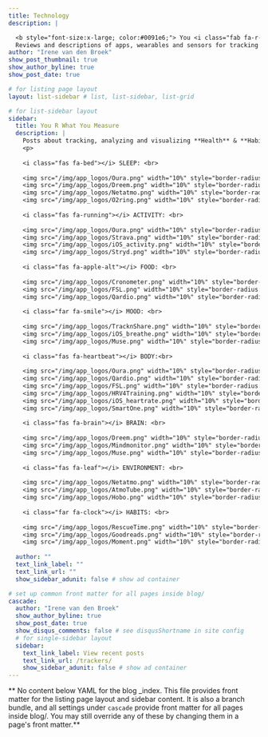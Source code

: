 ```yaml
---
title: Technology
description: |

  <b style="font-size:x-large; color:#0091e6;"> You <i class="fab fa-r-project"></i> what you measure </b><br>
  Reviews and descriptions of apps, wearables and sensors for tracking **H**ealth & **H**abits. Including descriptions of how to collect and analyze health data using <i class="fab fa-r-project"></i>.
author: "Irene van den Broek"
show_post_thumbnail: true
show_author_byline: true
show_post_date: true

# for listing page layout
layout: list-sidebar # list, list-sidebar, list-grid

# for list-sidebar layout
sidebar: 
  title: You R What You Measure
  description: |
    Posts about tracking, analyzing and visualizing **Health** & **Habits**.
    <p> 
    
    <i class="fas fa-bed"></i> SLEEP: <br>
    
    <img src="/img/app_logos/Oura.png" width="10%" style="border-radius:10%; margin:5px;"/> 
    <img src="/img/app_logos/Dreem.png" width="10%" style="border-radius:10%; margin:5px"/>
    <img src="/img/app_logos/Netatmo.png" width="10%" style="border-radius:10%; margin:5px"/>
    <img src="/img/app_logos/O2ring.png" width="10%" style="border-radius:10%; margin:5px"/>
    
    <i class="fas fa-running"></i> ACTIVITY: <br>
    
    <img src="/img/app_logos/Oura.png" width="10%" style="border-radius:10%; margin:5px; filter:grayscale(100%);"/>
    <img src="/img/app_logos/Strava.png" width="10%" style="border-radius:10%; margin:5px;"/>
    <img src="/img/app_logos/iOS_activity.png" width="10%" style="border-radius:10%; margin:5px;"/>
    <img src="/img/app_logos/Stryd.png" width="10%" style="border-radius:10%; margin:5px;"/>
    
    <i class="fas fa-apple-alt"></i> FOOD: <br>
    
    <img src="/img/app_logos/Cronometer.png" width="10%" style="border-radius:10%; margin:5px;"/>
    <img src="/img/app_logos/FSL.png" width="10%" style="border-radius:10%; margin:5px;"/>
    <img src="/img/app_logos/Qardio.png" width="10%" style="border-radius:10%; margin:5px;"/>
    
    <i class="far fa-smile"></i> MOOD: <br>
    
    <img src="/img/app_logos/TracknShare.png" width="10%" style="border-radius:10%; margin:5px;"/>
    <img src="/img/app_logos/iOS_breathe.png" width="10%" style="border-radius:10%; margin:5px;"/>
    <img src="/img/app_logos/Muse.png" width="10%" style="border-radius:10%; margin:5px;"/>
    
    <i class="fas fa-heartbeat"></i> BODY:<br>
    
    <img src="/img/app_logos/Oura.png" width="10%" style="border-radius:10%; margin:5px;"/>
    <img src="/img/app_logos/Qardio.png" width="10%" style="border-radius:10%; margin:5px;"/>
    <img src="/img/app_logos/FSL.png" width="10%" style="border-radius:10%; margin:5px;"/>
    <img src="/img/app_logos/HRV4Training.png" width="10%" style="border-radius:10%; margin:5px;"/>
    <img src="/img/app_logos/iOS_heartrate.png" width="10%" style="border-radius:10%; margin:5px;"/>
    <img src="/img/app_logos/SmartOne.png" width="10%" style="border-radius:10%; margin:5px;"/>
    
    <i class="fas fa-brain"></i> BRAIN: <br>
    
    <img src="/img/app_logos/Dreem.png" width="10%" style="border-radius:10%; margin:5px;"/>
    <img src="/img/app_logos/Mindmonitor.png" width="10%" style="border-radius:10%; margin:5px;"/>
    <img src="/img/app_logos/Muse.png" width="10%" style="border-radius:10%; margin:5px;"/>
    
    <i class="fas fa-leaf"></i> ENVIRONMENT: <br>
    
    <img src="/img/app_logos/Netatmo.png" width="10%" style="border-radius:10%; margin:5px;"/>
    <img src="/img/app_logos/AtmoTube.png" width="10%" style="border-radius:10%; margin:5px;"/>
    <img src="/img/app_logos/Hobo.png" width="10%" style="border-radius:10%; margin:5px;"/>
    
    <i class="far fa-clock"></i> HABITS: <br>
    
    <img src="/img/app_logos/RescueTime.png" width="10%" style="border-radius:10%; margin:5px;"/>
    <img src="/img/app_logos/Goodreads.png" width="10%" style="border-radius:10%; margin:5px;"/>
    <img src="/img/app_logos/Moment.png" width="10%" style="border-radius:10%; margin:5px;"/>
 
  author: ""
  text_link_label: ""
  text_link_url: ""
  show_sidebar_adunit: false # show ad container

# set up common front matter for all pages inside blog/
cascade:
  author: "Irene van den Broek"
  show_author_byline: true
  show_post_date: true
  show_disqus_comments: false # see disqusShortname in site config
  # for single-sidebar layout
  sidebar:
    text_link_label: View recent posts
    text_link_url: /trackers/
    show_sidebar_adunit: false # show ad container
---
```


** No content below YAML for the blog _index. This file provides front matter for the listing page layout and sidebar content. It is also a branch bundle, and all settings under `cascade` provide front matter for all pages inside blog/. You may still override any of these by changing them in a page's front matter.**
